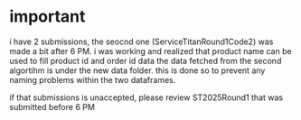 # important

i have 2 submissions, the seocnd one (ServiceTitanRound1Code2) was made a bit after 6 PM.
i was working and realized that product name can be used to fill product id and order id data
the data fetched from the second algortihm is under the new data folder. this is done so to prevent any naming problems within the two dataframes.

if that submissions is unaccepted, please review ST2025Round1 that was submitted before 6 PM
